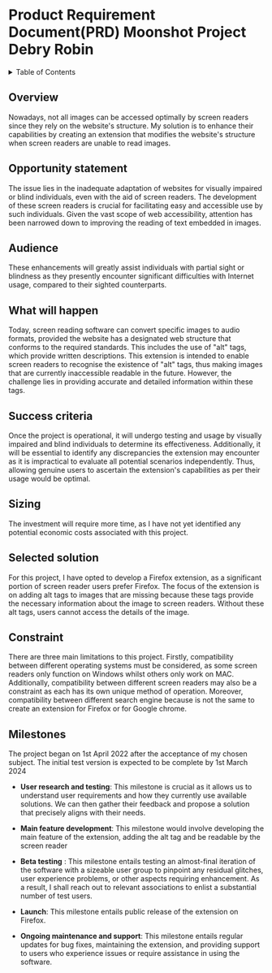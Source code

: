 # Product Requirement Document(PRD) Moonshot Project Debry Robin

<details>
<summary>Table of Contents</summary>

- [Product Requirement Document(PRD) Moonshot Project Debry Robin](#product-requirement-documentprd-moonshot-project-debry-robin)
  - [Overview](#overview)
  - [Opportunity statement](#opportunity-statement)
  - [Audience](#audience)
  - [What will happen](#what-will-happen)
  - [Success criteria](#success-criteria)
  - [Sizing](#sizing)
  - [Selected solution](#selected-solution)
  - [Constraint](#constraint)
  - [Milestones](#milestones)

</details>

## Overview

Nowadays, not all images can be accessed optimally by screen readers since they rely on the website's structure. My solution is to enhance their capabilities by creating an extension that modifies the website's structure when screen readers are unable to read images.

## Opportunity statement

The issue lies in the inadequate adaptation of websites for visually impaired or blind individuals, even with the aid of screen readers. The development of these screen readers is crucial for facilitating easy and accessible use by such individuals. Given the vast scope of web accessibility, attention has been narrowed down to improving the reading of text embedded in images.

## Audience

These enhancements will greatly assist individuals with partial sight or blindness as they presently encounter significant difficulties with Internet usage, compared to their sighted counterparts.

## What will happen

Today, screen reading software can convert specific images to audio formats, provided the website has a designated web structure that conforms to the required standards. This includes the use of "alt" tags, which provide written descriptions. This extension is intended to enable screen readers to recognise the existence of "alt" tags, thus making images that are currently inaccessible readable in the future. However, the challenge lies in providing accurate and detailed information within these tags.

## Success criteria

Once the project is operational, it will undergo testing and usage by visually impaired and blind individuals to determine its effectiveness. Additionally, it will be essential to identify any discrepancies the extension may encounter as it is impractical to evaluate all potential scenarios independently. Thus, allowing genuine users to ascertain the extension's capabilities as per their usage would be optimal.

## Sizing

The investment will require more time, as I have not yet identified any potential economic costs associated with this project.

## Selected solution

For this project, I have opted to develop a Firefox extension, as a significant portion of screen reader users prefer Firefox. The focus of the extension is on adding alt tags to images that are missing because these tags provide the necessary information about the image to screen readers. Without these alt tags, users cannot access the details of the image.

## Constraint

There are three main limitations to this project. Firstly, compatibility between different operating systems must be considered, as some screen readers only function on Windows whilst others only work on MAC. Additionally, compatibility between different screen readers may also be a constraint as each has its own unique method of operation. Moreover, compatibility between different search engine because is not the same to create an extension for Firefox or for Google chrome.

## Milestones

The project began on 1st April 2022 after the acceptance of my chosen subject. The initial test version is expected to be complete by 1st March 2024

- **User research and testing**: This milestone is crucial as it allows us to understand user requirements and how they currently use available solutions. We can then gather their feedback and propose a solution that precisely aligns with their needs.

- **Main feature development**: This milestone would involve developing the main feature of the extension, adding the alt tag and be readable by the screen reader

- **Beta testing** : This milestone entails testing an almost-final iteration of the software with a sizeable user group to pinpoint any residual glitches, user experience problems, or other aspects requiring enhancement. As a result, I shall reach out to relevant associations to enlist a substantial number of test users.

- **Launch**: This milestone entails public release of the extension on Firefox.

- **Ongoing maintenance and support**: This milestone entails regular updates for bug fixes, maintaining the extension, and providing support to users who experience issues or require assistance in using the software.
